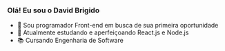 ### Olá! Eu sou o David Brigido



- 🔭 Sou programador Front-end em busca de sua primeira oportunidade
- 🌱 Atualmente estudando e aperfeiçoando React.js e Node.js
- 📚 Cursando Engenharia de Software

